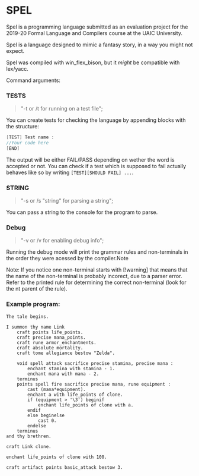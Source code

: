 # SPEL

Spel is a programming language submitted as an evaluation project for the 2019-20 Formal Language and Compilers course at the UAIC University.

Spel is a language designed to mimic a fantasy story, in a way you might not expect.

Spel was compiled with win_flex_bison, but it *might* be compatible with lex/yacc.

Command arguments:
### TESTS
> "-t or /t for running on a test file";

You can create tests for checking the language by appending blocks with the structure:

```c++
[TEST] Test name :
//Your code here
[END]
```

The output will be either FAIL/PASS depending on wether the word is accepted or not. 
You can check if a test which is supposed to fail actually behaves like so by writing `[TEST][SHOULD FAIL] ...`.

### STRING

> "-s or /s \"string\" for parsing a string";

You can pass a string to the console for the program to parse.

### Debug

> "-v or /v for enabling debug info";

Running the debug mode will print the grammar rules and non-terminals in the order they were acessed by the compiler.Note

Note: If you notice one non-terminal starts with [!warning] that means that the name of the non-terminal is probably incorect, due to a parser error. Refer to the printed rule for determining the correct non-terminal (look for the nt parent of the rule).

### Example program:
```
The tale begins.

I summon thy name Link 
	craft points life_points.
	craft precise mana_points.
	craft rune armor_enchantments.
	craft absolute mortality.
	craft tome allegiance bestow "Zelda".
	
	void spell attack sacrifice precise stamina, precise mana :
		enchant stamina with stamina - 1.
		enchant mana with mana - 2.
	terminus
	points spell fire sacrifice precise mana, rune equipment :
		cast (mana*equipment).
		enchant a with life_points of clone.
		if (equipment > '\3') beginif
			enchant life_points of clone with a.
		endif
		else beginelse
			cast 0.
		endelse
	terminus
and thy brethren.

craft Link clone.

enchant life_points of clone with 100.

craft artifact points basic_attack bestow 3.
```
